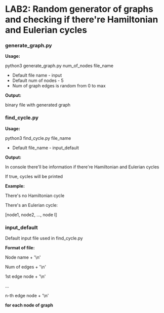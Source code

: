 # LAB2: Random generator of graphs and checking if there're Hamiltonian and Eulerian cycles

### generate_graph.py
**Usage:**

python3 generate_graph.py num_of_nodes file_name

- Default file name - input
- Default num of nodes - 5
- Num of graph edges is random from 0 to max

**Output:**

binary file with generated graph

### find_cycle.py
**Usage:**

python3 find_cycle.py file_name

- Default file_name - input_default

**Output:**

In console there'll be information if there're Hamiltonian and Eulerian cycles

If true, cycles will be printed

**Example:**

There's no  Hamiltonian cycle

There's an Eulerian cycle:

[node1, node2, ..., node l]

### input_default

Default input file used in find_cycle.py

**Format of file:**

Node name + '\n'

Num of edges + '\n'

1st edge node + '\n'

...

n-th edge node + '\n'

**for each node of graph**